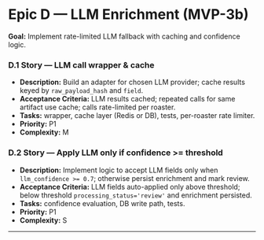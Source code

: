 # Epic D — LLM Enrichment (MVP-3b)

**Goal:** Implement rate-limited LLM fallback with caching and confidence logic.

### D.1 Story — LLM call wrapper & cache

* **Description:** Build an adapter for chosen LLM provider; cache results keyed by `raw_payload_hash` and `field`.
* **Acceptance Criteria:** LLM results cached; repeated calls for same artifact use cache; calls rate-limited per roaster.
* **Tasks:** wrapper, cache layer (Redis or DB), tests, per-roaster rate limiter.
* **Priority:** P1
* **Complexity:** M

### D.2 Story — Apply LLM only if confidence >= threshold

* **Description:** Implement logic to accept LLM fields only when `llm_confidence >= 0.7`; otherwise persist enrichment and mark review.
* **Acceptance Criteria:** LLM fields auto-applied only above threshold; below threshold `processing_status='review'` and enrichment persisted.
* **Tasks:** confidence evaluation, DB write path, tests.
* **Priority:** P1
* **Complexity:** S

---
